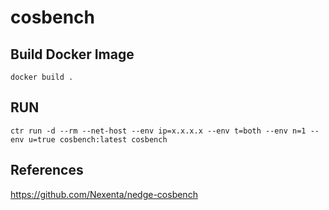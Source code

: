 # cosbench

## Build Docker Image

```
docker build .
```

## RUN

```
ctr run -d --rm --net-host --env ip=x.x.x.x --env t=both --env n=1 --env u=true cosbench:latest cosbench
```

## References

https://github.com/Nexenta/nedge-cosbench

